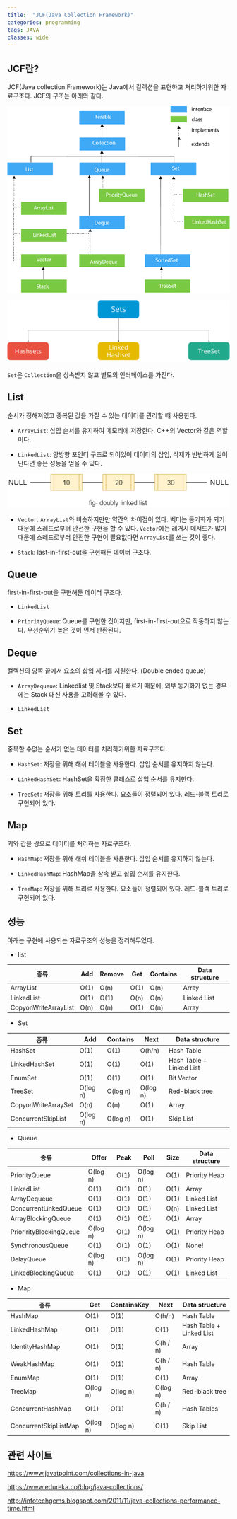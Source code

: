 ```yaml
---
title:  "JCF(Java Collection Framework)"
categories: programming
tags: JAVA
classes: wide
---
```


## JCF란?

JCF(Java collection Framework)는 Java에서 컬렉션을 표현하고 처리하기위한 자료구조다. JCF의 구조는 아래와 같다.

![java-collection-hierarchy](/assets/images/java-collection-hierarchy.png)

![types-of-sets](/assets/images/types-of-sets.png)

`Set`은 `Collection`을 상속받지 않고 별도의 인터페이스를 가진다.

## List

순서가 정해져있고 중복된 값을 가질 수 있는 데이터를 관리할 떄 사용한다.

- `ArrayList`: 삽입 순서를 유지하여 메모리에 저장한다. C++의 Vector와 같은 역할이다.

- `LinkedList`: 양방향 포인터 구조로 되어있어 데이터의 삽입, 삭제가 빈번하게 일어난다면 좋은 성능을 얻을 수 있다.

![doubly-linked-list](/assets/images/doubly-linked-list.png)

- `Vector`: `ArrayList`와 비슷하지만만 약간의 차이점이 있다. 벡터는 동기화가 되기때문에 스레드로부터 안전한 구현을 할 수 있다. `Vector`에는 레거시 메서드가 많기 때문에 스레드로부터 안전한 구현이 필요없다면 `ArrayList`를 쓰는 것이 좋다.

- `Stack`: last-in-first-out을 구현해둔 데이터 구조다.

## Queue

first-in-first-out을 구현해둔 데이터 구조다.

- `LinkedList`

- `PriorityQueue`: Queue를 구현한 것이지만, first-in-first-out으로 작동하지 않는다. 우선순위가 높은 것이 먼저 반환된다.

## Deque

컬렉션의 양쪽 끝에서 요소의 삽입 제거를 지원한다. (Double ended queue)

- `ArrayDequeue`: Linkedlist 및 Stack보다 빠르기 때문에, 외부 동기화가 없는 경우에는 Stack 대신 사용을 고려해볼 수 있다.

- `LinkedList`

## Set

중복할 수없는 순서가 없는 데이터를 처리하기위한 자료구조다.

- `HashSet`: 저장을 위해 해쉬 테이블을 사용한다. 삽입 순서를 유지하지 않는다.

- `LinkedHashSet`: HashSet을 확장한 클래스로 삽입 순서를 유지한다.

- `TreeSet`: 저장을 위해 트리를 사용한다. 요소들이 정렬되어 있다. 레드-블랙 트리로 구현되어 있다.

## Map

키와 갑을 쌍으로 데어터를 처리하는 자료구조다.

- `HashMap`: 저장을 위해 해쉬 테이블을 사용한다. 삽입 순서를 유지하지 않는다.

- `LinkedHashMap`: HashMap을 상속 받고 삽입 순서를 유지한다.

- `TreeMap`: 저장을 위해 트리르 사용한다. 요소들이 정렬되어 있다. 레드-블랙 트리로 구현되어 있다.

## 성능

아래는 구현에 사용되는 자료구조의 성능을 정리해두었다.

- list

종류|Add|Remove|Get|Contains|Data structure
---|---|---|---|---|---
ArrayList|O(1)|O(n)|O(1)|O(n)|Array
LinkedList|O(1)|O(1)|O(n)|O(n)|Linked List
CopyonWriteArrayList|O(n)|O(n)|O(1)|O(n)|Array

- Set

종류|Add|Contains|Next|Data structure
---|---|---|---|---
HashSet|O(1)|O(1)|O(h/n)|Hash Table
LinkedHashSet|O(1)|O(1)|O(1)|Hash Table + Linked List
EnumSet|O(1)|O(1)|O(1)|Bit Vector
TreeSet|O(log n)|O(log n)|O(log n)|Red-black tree
CopyonWriteArraySet|O(n)|O(n)|O(1)|Array
ConcurrentSkipList|O(log n)|O(log n)|O(1)|Skip List

- Queue

종류|Offer|Peak|Poll|Size|Data structure
---|---|---|---|---|---
PriorityQueue|O(log n)|O(1)|O(log n)|O(1)|Priority Heap
|LinkedList|O(1)|O(1)|O(1)|O(1)|Array
|ArrayDequeue| O(1)|O(1)|O(1)|O(1)|Linked List
|ConcurrentLinkedQueue| O(1)|O(1)|O(1)|O(n)|Linked List
|ArrayBlockingQueue| O(1)|O(1)|O(1)|O(1)|Array
|PriorirityBlockingQueue|O(log n)|O(1)|O(log n)|O(1)|Priority Heap
|SynchronousQueue|O(1)|O(1)|O(1)|O(1)|None!
|DelayQueue|O(log n)|O(1)|O(log n)|O(1)|Priority Heap
|LinkedBlockingQueue|O(1)|O(1)|O(1)|O(1)|Linked List

- Map

종류|Get|ContainsKey|Next|Data structure
---|---|---|---|---
HashMap|O(1)|O(1)|O(h/n)|Hash Table
|LinkedHashMap|O(1)|O(1)|O(1)|Hash Table + Linked List
|IdentityHashMap|O(1)|O(1)|O(h / n)|Array
|WeakHashMap|O(1)|O(1)|O(h / n)|Hash Table
|EnumMap|O(1)|O(1)|O(1)|Array
|TreeMap|O(log n)|O(log n)|O(log n)|Red-black tree
|ConcurrentHashMap|O(1)|O(1)|O(h / n)|Hash Tables
|ConcurrentSkipListMap|O(log n)|O(log n)|O(1)|Skip List

## 관련 사이트

<https://www.javatpoint.com/collections-in-java>

<https://www.edureka.co/blog/java-collections/>

<http://infotechgems.blogspot.com/2011/11/java-collections-performance-time.html>